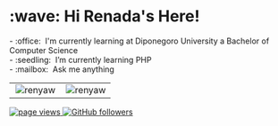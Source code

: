 <h1 align="left" id="macropower-title">:wave: Hi Renada's Here!</h1>
- :office: &nbsp;I'm currently learning at Diponegoro University a Bachelor of Computer Science
<br>- :seedling: &nbsp;I’m currently learning PHP
<br>- :mailbox: &nbsp;Ask me anything

  
</tr>
</table>

<table>
  <tr>
    <td align="left">
<a href="#renyaw-title">
  <img src="https://github-readme-stats.vercel.app/api?username=renyaw&show_icons=true&theme=react&border_color=61dafb&hide_border=true" alt="renyaw" align="right"/>
</a>
</td>
    <td align="right">
    <a href="#renyaw-title">
      <img src="https://github-readme-streak-stats.herokuapp.com/?user=renyaw&theme=react&border=61dafb&hide_border=true" alt="renyaw" align="right"/>
    </a>
    </td>
  </tr>
</table>
<p align="left">
  <a href="https://github.com/renyaw/renyaw">
    <img src="https://komarev.com/ghpvc/?username=renyaw" alt="page views" />
  </a>
  <a href="https://github.com/renyaw?tab=followers">
    <img alt="GitHub followers" src="https://img.shields.io/github/followers/renyaw?color=green&logo=github">
  </a>
</p>
